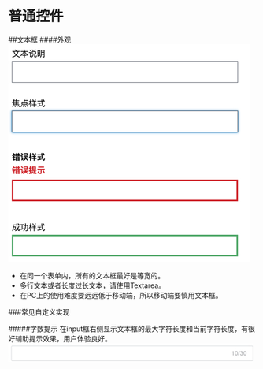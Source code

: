# 普通控件

##文本框
####外观
![](input-text.jpg)
* 在同一个表单内，所有的文本框最好是等宽的。
* 多行文本或者长度过长文本，请使用Textarea。
* 在PC上的使用难度要远远低于移动端，所以移动端要慎用文本框。

###常见自定义实现

#####字数提示
在input框右侧显示文本框的最大字符长度和当前字符长度，有很好辅助提示效果，用户体验良好。
![](/assets/input-text-charater-counter.jpg)

